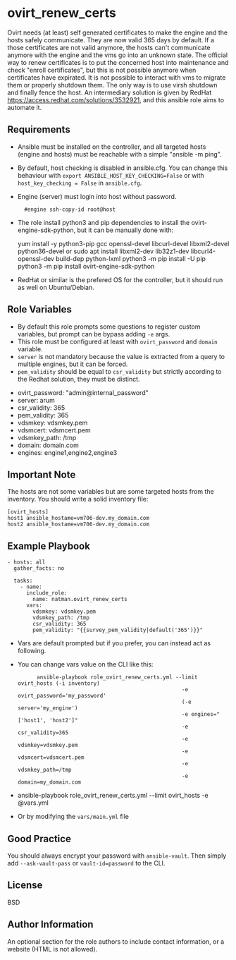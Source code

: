 ovirt_renew_certs
=========

Ovirt needs (at least) self generated certificates to make the engine and the hosts safely communicate. They are now valid 365 days by default. If a those certificates are not valid anymore, the hosts can't communicate anymore with the engine and the vms go into an unknown state. 
The official way to renew certificates is to put the concerned host into maintenance and check "enroll certificates", but this is not possible anymore when certificates have expirated. It is not possible to interact with vms to migrate them or properly shutdown them. The only way is to use virsh shutdown and finally fence the host.
An intermediary solution is given by RedHat https://access.redhat.com/solutions/3532921, and this ansible role aims to automate it. 

Requirements
------------

* Ansible must be installed on the controller, and all targeted hosts (engine and hosts) must be reachable with a simple "ansible -m ping".
* By default, host checking is disabled in ansible.cfg. You can change this behaviour with `export ANSIBLE_HOST_KEY_CHECKING=False` or with `host_key_checking = False` in `ansible.cfg`.
* Engine (server) must login into host without password.

        #engine ssh-copy-id root@host

* The role install python3 and pip dependencies to install the ovirt-engine-sdk-python, but it can be manually done with:

    yum install -y python3-pip gcc openssl-devel libcurl-devel libxml2-devel python36-devel
    or
    sudo apt install libxml2-dev lib32z1-dev libcurl4-openssl-dev build-dep python-lxml
    python3 -m pip install -U pip
    python3 -m pip install ovirt-engine-sdk-python
    
* RedHat or similar is the prefered OS for the controller, but it should run as well on Ubuntu/Debian.

Role Variables
--------------

*  By default this role prompts some questions to register custom variables, but prompt can be bypass adding `-e` args.
*  This role must be configured at least with `ovirt_password` and `domain` variable. 
* `server` is not mandatory because the value is extracted from a query to multiple engines, but it can be forced.
* `pem_validity` should be equal to `csr_validity` but strictly according to the Redhat solution, they must be distinct.

- ovirt_password: "admin@internal_password"
- server: arum
- csr_validity: 365
- pem_validity: 365
- vdsmkey: vdsmkey.pem
- vdsmcert: vdsmcert.pem
- vdsmkey_path: /tmp
- domain: domain.com
- engines: engine1,engine2,engine3


Important Note
--------------

The hosts are not some variables but are some targeted hosts from the inventory. You should write a solid inventory file:

    [ovirt_hosts]
    host1 ansible_hostame=vm706-dev.my_domain.com
    host2 ansible_hostame=vm706-dev.my_domain.com

Example Playbook
----------------

    - hosts: all
      gather_facts: no

      tasks:
        - name: 
          include_role:
            name: natman.ovirt_renew_certs
          vars: 
            vdsmkey: vdsmkey.pem
            vdsmkey_path: /tmp
            csr_validity: 365
            pem_validity: "{{survey_pem_validity|default('365')}}"
            
* Vars are default prompted but if you prefer, you can instead act as following.
            
* You can change vars value on the CLI like this:

            ansible-playbook role_ovirt_renew_certs.yml --limit ovirt_hosts (-i inventory)
                                                          -e ovirt_password='my_password'
                                                          (-e server='my_engine')
                                                          -e engines="['host1', 'host2']"
                                                          -e csr_validity=365
                                                          -e vdsmkey=vdsmkey.pem
                                                          -e vdsmcert=vdsmcert.pem
                                                          -e vdsmkey_path=/tmp
                                                          -e domain=my_domain.com
                                                  
* ansible-playbook role_ovirt_renew_certs.yml --limit ovirt_hosts -e @vars.yml
                                                  
* Or by modifying the `vars/main.yml` file

Good Practice
-------------

You should always encrypt your password with `ansible-vault`. Then simply add `--ask-vault-pass` or `vault-id=password` to the CLI.

License
-------

BSD

Author Information
------------------

An optional section for the role authors to include contact information, or a website (HTML is not allowed).
